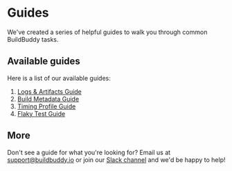 <!--
{
  "name": "Guides",
  "category": "5f18d20522eec65d44a3c1cd",
  "priority": 1000
}
-->
# Guides

We've created a series of helpful guides to walk you through common BuildBuddy tasks.


## Available guides

Here is a list of our available guides:

1. [Logs & Artifacts Guide](guide-logs.md)
1. [Build Metadata Guide](guide-metadata.md)
1. [Timing Profile Guide](guide-timing.md)
1. [Flaky Test Guide](guide-flaky-tests.md) 

## More
Don't see a guide for what you're looking for? Email us at [support@buildbuddy.io](support@buildbuddy.io) or join our [Slack channel](https://join.slack.com/t/buildbuddy/shared_invite/zt-e0cugoo1-GiHaFuzzOYBPQzl9rkUR_g) and we'd be happy to help!